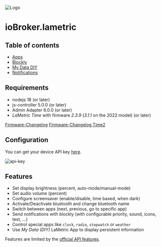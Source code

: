 ![Logo](../../admin/lametric.png)

# ioBroker.lametric

## Table of contents

- [Apps](apps.md)
- [Blockly](blockly.md)
- [My Data DIY](my-data-diy.md)
- [Notifications](notifications.md)

## Requirements

- nodejs 18 (or later)
- js-controller 5.0.0 (or later)
- Admin Adapter 6.0.0 (or later)
- _LaMetric Time_ with firmware _2.3.9_ (_3.1.1_ on the 2022 model) (or later)

[Firmware-Changelog](https://firmware.lametric.com) [Firmware-Changelog Time2](https://firmware.lametric.com/?product=time2)

## Configuration

You can get your device API key [here](https://developer.lametric.com/user/devices).

![api-key](./img/api-key.png)

## Features

- Set display brightness (percent, auto-mode/manual-mode)
- Set audio volume (percent)
- Configure screensaver (enable/disable, time based, when dark)
- Activate/Deactivate bluetooth and change bluetooth name
- Switch between apps (next, previous, go to specific app)
- Send notifications with blockly (with configurable priority, sound, icons, text, ...)
- Control special apps like `clock`, `radio`, `stopwatch` or `weather`
- Use _My Data (DIY)_ LaMetric App to display persistent information

Features are limited by the [official API features](https://lametric-documentation.readthedocs.io/en/latest/reference-docs/lametric-time-reference.html).
